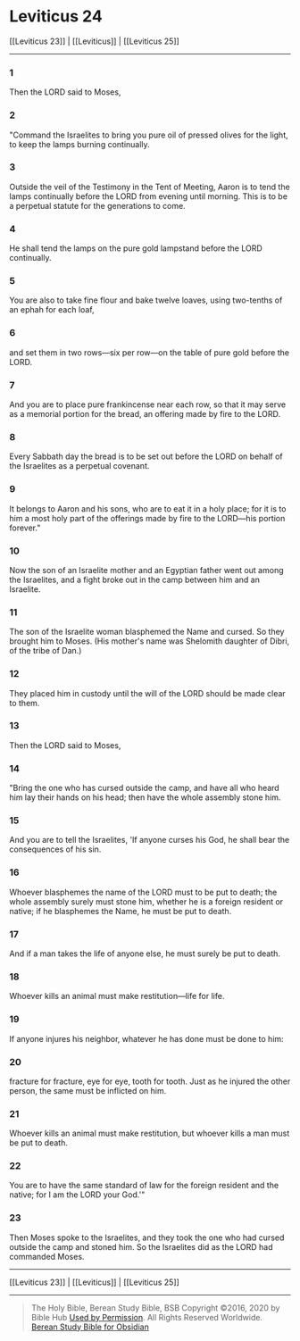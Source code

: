 # Leviticus 24

[[Leviticus 23]] | [[Leviticus]] | [[Leviticus 25]]

---

### 1
Then the LORD said to Moses,

### 2
"Command the Israelites to bring you pure oil of pressed olives for the light, to keep the lamps burning continually.

### 3
Outside the veil of the Testimony in the Tent of Meeting, Aaron is to tend the lamps continually before the LORD from evening until morning. This is to be a perpetual statute for the generations to come.

### 4
He shall tend the lamps on the pure gold lampstand before the LORD continually.

### 5
You are also to take fine flour and bake twelve loaves, using two-tenths of an ephah for each loaf,

### 6
and set them in two rows—six per row—on the table of pure gold before the LORD.

### 7
And you are to place pure frankincense near each row, so that it may serve as a memorial portion for the bread, an offering made by fire to the LORD.

### 8
Every Sabbath day the bread is to be set out before the LORD on behalf of the Israelites as a perpetual covenant.

### 9
It belongs to Aaron and his sons, who are to eat it in a holy place; for it is to him a most holy part of the offerings made by fire to the LORD—his portion forever."

### 10
Now the son of an Israelite mother and an Egyptian father went out among the Israelites, and a fight broke out in the camp between him and an Israelite.

### 11
The son of the Israelite woman blasphemed the Name and cursed. So they brought him to Moses. (His mother's name was Shelomith daughter of Dibri, of the tribe of Dan.)

### 12
They placed him in custody until the will of the LORD should be made clear to them.

### 13
Then the LORD said to Moses,

### 14
"Bring the one who has cursed outside the camp, and have all who heard him lay their hands on his head; then have the whole assembly stone him.

### 15
And you are to tell the Israelites, 'If anyone curses his God, he shall bear the consequences of his sin.

### 16
Whoever blasphemes the name of the LORD must to be put to death; the whole assembly surely must stone him, whether he is a foreign resident or native; if he blasphemes the Name, he must be put to death.

### 17
And if a man takes the life of anyone else, he must surely be put to death.

### 18
Whoever kills an animal must make restitution—life for life.

### 19
If anyone injures his neighbor, whatever he has done must be done to him:

### 20
fracture for fracture, eye for eye, tooth for tooth. Just as he injured the other person, the same must be inflicted on him.

### 21
Whoever kills an animal must make restitution, but whoever kills a man must be put to death.

### 22
You are to have the same standard of law for the foreign resident and the native; for I am the LORD your God.'"

### 23
Then Moses spoke to the Israelites, and they took the one who had cursed outside the camp and stoned him. So the Israelites did as the LORD had commanded Moses.

---

[[Leviticus 23]] | [[Leviticus]] | [[Leviticus 25]]

---

> The Holy Bible, Berean Study Bible, BSB
> Copyright &copy;2016, 2020 by Bible Hub
> [Used by Permission](https://berean.bible/terms.htm). All Rights Reserved Worldwide.
> [Berean Study Bible for Obsidian](https://github.com/gapmiss/berean-study-bible-for-obsidian)</small>

